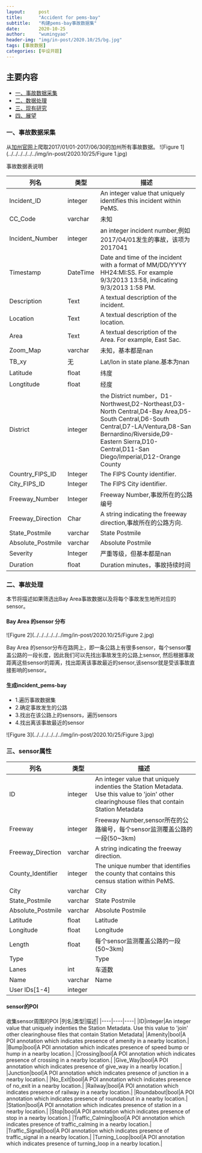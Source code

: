 ```yaml
---
layout:     post
title:      "Accident for pems-bay"
subtitle:   "构建pems-bay事故数据集"
date:       2020-10-25
author:     "wumingyao"
header-img: "img/in-post/2020.10/25/bg.jpg"
tags: [事故数据]
categories: [毕设开题]
---
```


## 主要内容
* [一、事故数据采集](#p1)
* [二、数据处理](#p2)
* [三、现有研究](#p3)
* [四、展望](#p4)


###  <span id="p1">一、事故数据采集</span>
从[加州官网](http://pems.dot.ca.gov/)上爬取2017/01/01-2017/06/30的加州所有事故数据。
![Figure 1](../../../../../../img/in-post/2020.10/25/Figure 1.jpg)

事故数据表说明
 
|列名|类型|描述|
|----|----|----|
|Incident_ID|integer|An integer value that uniquely identifies this incident within PeMS.|
|CC_Code|varchar|未知|
|Incident_Number|integer|an integer incident number,例如2017/04/01发生的事故，该项为2017041|
|Timestamp|DateTime|Date and time of the incident with a format of MM/DD/YYYY HH24:MI:SS. For example 9/3/2013 13:58, indicating 9/3/2013 1:58 PM.|
|Description|Text|A textual description of the incident.|
|Location|Text|A textual description of the location.|
|Area|Text|A textual description of the Area. For example, East Sac.|
|Zoom_Map|varchar|未知，基本都是nan|
|TB_xy|无|Lat/lon in state plane.基本为nan|
|Latitude|float|纬度|
|Longtitude|float|经度|
|District|integer|the District number，D1-Northwest,D2-Northeast,D3-North Central,D4-Bay Area,D5-South Central,D6-South Central,D7-LA/Ventura,D8-San Bernardino/Riverside,D9-Eastern Sierra,D10-Central,D11-San Diego/Imperial,D12-Orange County|
|Country_FIPS_ID|Integer|The FIPS County identifier.|
|City_FIPS_ID|Integer|The FIPS City identifier.|
|Freeway_Number|Integer|Freeway Number,事故所在的公路编号|
|Freeway_Direction|Char|A string indicating the freeway direction,事故所在的公路方向.|
|State_Postmile|varchar|State Postmile|
|Absolute_Postmile|varchar|Absolute Postmile|
|Severity|Integer|严重等级，但基本都是nan|
|Duration|float|Duration minutes，事故持续时间|

### <span id="p2">二、事故处理</span>
本节将描述如果筛选出Bay Area事故数据以及将每个事故发生地所对应的sensor。

#### Bay Area 的sensor 分布
![Figure 2](../../../../../../img/in-post/2020.10/25/Figure 2.jpg)

Bay Area 的sensor分布在路网上，即一条公路上有很多sensor，每个sensor覆盖公路的一段长度，因此我们可以先找出事故发生的公路上sensor,
然后根据事故距离这些sensor的距离，找出距离该事故最近的sensor,该sensor就是受该事故直接影响的sensor。

#### 生成incident_pems-bay
* 1.遍历事故数据集
* 2.确定事故发生的公路
* 3.找出在该公路上的sensors，遍历sensors
* 4.找出离该事故最近的sensor

![Figure 3](../../../../../../img/in-post/2020.10/25/Figure 3.jpg)

### <span id="p3">三、sensor属性</span>

|列名|类型|描述|
|----|----|----|
|ID|integer|An integer value that uniquely indenties the Station Metadata. Use this value to 'join' other clearinghouse files that contain Station Metadata|
|Freeway|integer|Freeway Number,sensor所在的公路编号，每个sensor监测覆盖公路的一段(50~3km)|
|Freeway_Direction|varchar|A string indicating the freeway direction.|
|County_Identifier|integer|The unique number that identifies the county that contains this census station within PeMS.|
|City|varchar|City|
|State_Postmile|varchar|State Postmile|
|Absolute_Postmile|varchar|Absolute Postmile|
|Latitude|float|Latitude|
|Longitude|float|Longitude|
|Length|float|每个sensor监测覆盖公路的一段(50~3km)|
|Type||Type|
|Lanes|int|车道数|
|Name|varchar|Name|
|User IDs[1-4]|integer||

#### sensor的POI
收集sensor周围的POI
|列名|类型|描述|
|----|----|----|
|ID|integer|An integer value that uniquely indenties the Station Metadata. Use this value to 'join' other clearinghouse files that contain Station Metadata|
|Amenity|bool|A POI annotation which indicates presence of amenity in a nearby location.|
|Bump|bool|A POI annotation which indicates presence of speed bump or hump in a nearby location.|
|Crossing|bool|A POI annotation which indicates presence of crossing in a nearby location.|
|Give_Way|bool|A POI annotation which indicates presence of give_way in a nearby location.|
|Junction|bool|A POI annotation which indicates presence of junction in a nearby location.|
|No_Exit|bool|A POI annotation which indicates presence of no_exit in a nearby location.|
|Railway|bool|A POI annotation which indicates presence of railway in a nearby location.|
|Roundabout|bool|A POI annotation which indicates presence of roundabout in a nearby location.|
|Station|bool|A POI annotation which indicates presence of station in a nearby location.|
|Stop|bool|A POI annotation which indicates presence of stop in a nearby location.|
|Traffic_Calming|bool|A POI annotation which indicates presence of traffic_calming in a nearby location.|
|Traffic_Signal|bool|A POI annotation which indicates presence of traffic_signal in a nearby location.|
|Turning_Loop|bool|A POI annotation which indicates presence of turning_loop in a nearby location.|